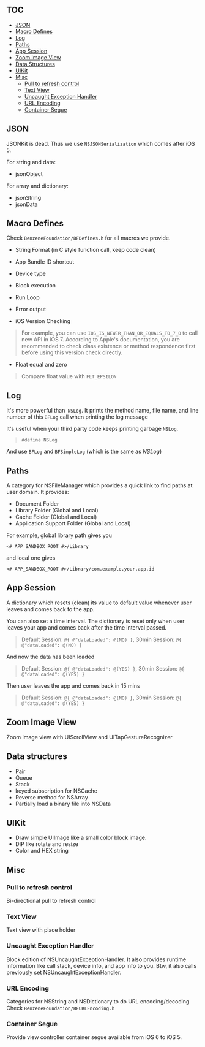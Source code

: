 TOC
------------------------------------------------------------------------
- [JSON](#markdown-header-json)
- [Macro Defines](#markdown-header-macro-defines)
- [Log](#markdown-header-log)
- [Paths](#markdown-header-paths)
- [App Session](#markdown-header-app-session)
- [Zoom Image View](#markdown-header-zoom-image-view)
- [Data Structures](#markdown-header-data-structures)
- [UIKit](#markdown-header-uikit)
- [Misc](#markdown-header-misc)
    - [Pull to refresh control](#markdown-header-pull-to-refresh-control)
    - [Text View](#markdown-header-text-view)
    - [Uncaught Exception Handler](#markdown-header-uncaught-exception-handler)
    - [URL Encoding](#markdown-header-url-encoding)
    - [Container Segue](#markdown-header-container-segue)


JSON
------------------------------------------------------------------------
JSONKit is dead. Thus we use `NSJSONSerialization` which comes after
iOS 5.

For string and data:

- jsonObject

For array and dictionary:

- jsonString
- jsonData



Macro Defines
------------------------------------------------------------------------
Check `BenzeneFoundation/BFDefines.h` for all macros we provide.

- String Format (in C style function call, keep code clean)
- App Bundle ID shortcut
- Device type
- Block execution
- Run Loop
- Error output

- iOS Version Checking
> For example, you can use `IOS_IS_NEWER_THAN_OR_EQUALS_TO_7_0` to call new API in iOS 7.
> According to Apple's documentation, you are recommended to check class existence 
> or method respondence first before using this version check directly.

- Float equal and zero
> Compare float value with `FLT_EPSILON`



Log
------------------------------------------------------------------------
It's more powerful than` NSLog`. It prints the method name, file name, and line number
of this `BFLog` call when printing the log message

It's useful when your third party code keeps printing garbage `NSLog`.

> ```#define NSLog  ```

And use `BFLog` and `BFSimpleLog` (which is the same as *NSLog*)



Paths
------------------------------------------------------------------------
A category for NSFileManager which provides a quick link to find paths at user domain.
It provides:

- Document Folder
- Library Folder (Global and Local)
- Cache Folder (Global and Local)
- Application Support Folder (Global and Local)

For example, global library path gives you

`<# APP_SANDBOX_ROOT #>/Library`

and local one gives

`<# APP_SANDBOX_ROOT #>/Library/com.example.your.app.id`



App Session
------------------------------------------------------------------------
A dictionary which resets (clean) its value to default value whenever 
user leaves and comes back to the app.

You can also set a time interval. The dictionary is reset only when 
user leaves your app and comes back after the time interval passed.

> Default Session: `@{ @"dataLoaded": @(NO) }`, 30min Session: `@{ @"dataLoaded": @(NO) }`

And now the data has been loaded

> Default Session: `@{ @"dataLoaded": @(YES) }`, 30min Session: `@{ @"dataLoaded": @(YES) }`

Then user leaves the app and comes back in 15 mins

> Default Session: `@{ @"dataLoaded": @(NO) }`, 30min Session: `@{ @"dataLoaded": @(YES) }`



Zoom Image View
------------------------------------------------------------------------
Zoom image view with UIScrollView and UITapGestureRecognizer



Data structures
------------------------------------------------------------------------
- Pair
- Queue
- Stack
- keyed subscription for NSCache
- Reverse method for NSArray
- Partially load a binary file into NSData



UIKit
------------------------------------------------------------------------
- Draw simple UIImage like a small color block image.
- DIP like rotate and resize
- Color and HEX string


Misc
------------------------------------------------------------------------

### Pull to refresh control
Bi-directional pull to refresh control



### Text View
Text view with place holder



### Uncaught Exception Handler
Block edition of NSUncaughtExceptionHandler. 
It also provides runtime information like call stack, device info, and app info to you.
Btw, it also calls previously set NSUncaughtExceptionHandler.



### URL Encoding
Categories for NSString and NSDictionary to do URL encoding/decoding
Check `BenzeneFoundation/BFURLEncoding.h`



### Container Segue
Provide view controller container segue available from iOS 6 to iOS 5.
